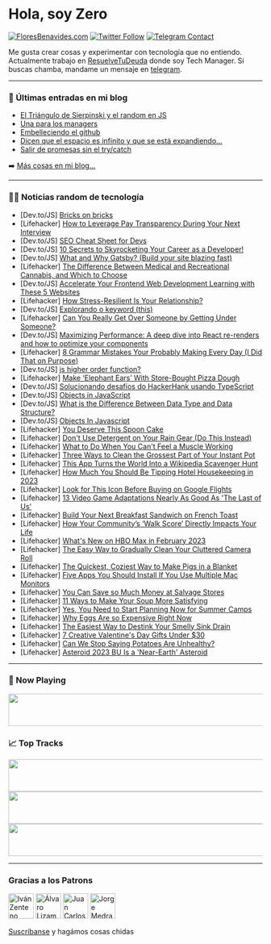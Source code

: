# Hola, soy Zero

[![FloresBenavides.com](https://img.shields.io/website?down_message=oops&label=MiBlog&style=for-the-badge&up_message=online&url=https%3A%2F%2Ffloresbenavides.com)](https://floresbenavides.com) [![Twitter Follow](https://img.shields.io/twitter/follow/ZeroDragon?color=%231DA1F2&label=Follow&logo=twitter&logoColor=ffffff&style=for-the-badge)](https://twitter.com/zerodragon) [![Telegram Contact](https://img.shields.io/badge/escr%C3%ADbeme-ZeroDragon-%2326A5E4?style=for-the-badge&logo=telegram)](https://t.me/zerodragon)

Me gusta crear cosas y experimentar con tecnología que no entiendo.
Actualmente trabajo en [ResuelveTuDeuda](http://github.com/resuelve) donde soy Tech Manager.
Si buscas chamba, mandame un mensaje en [telegram](https://t.me/zerodragon).

---

### 📕 Últimas entradas en mi blog
<!-- BLOG-POST-LIST:START -->
- [El Triángulo de Sierpinski y el random en JS](https://floresbenavides.com/el-triangulo-de-sierpinski-y-el-random-en-js/)
- [Una para los managers](https://floresbenavides.com/una-para-los-managers/)
- [Embelleciendo el github](https://floresbenavides.com/embelleciendo-el-github/)
- [Dicen que el espacio es infinito y que se está expandiendo…](https://floresbenavides.com/dicen-que-el-espacio-es-infinito-y-que-se-esta-expandiendo/)
- [Salir de promesas sin el try/catch](https://floresbenavides.com/salir-de-promesas-sin-el-try-catch/)
<!-- BLOG-POST-LIST:END -->

➡️ [Más cosas en mi blog...](https://floresbenavides.com)

---

### 👨‍💻 Noticias random de tecnología
<!-- TECH-POSTS:START -->
- [Dev.to/JS] [Bricks on bricks](https://dev.to/jpstorrie/bricks-on-bricks-4nap)
- [Lifehacker] [How to Leverage Pay Transparency During Your Next Interview](https://lifehacker.com/how-to-leverage-pay-transparency-during-your-next-inter-1850006082)
- [Dev.to/JS] [SEO Cheat Sheet for Devs](https://dev.to/chetanam/seo-cheat-sheet-for-devs-2kca)
- [Dev.to/JS] [10 Secrets to Skyrocketing Your Career as a Developer!](https://dev.to/chetanam/10-secrets-to-skyrocketing-your-career-as-a-developer-k4e)
- [Dev.to/JS] [What and Why Gatsby? &lpar;Build your site blazing fast&rpar;](https://dev.to/varshithvhegde/what-and-why-gatsby-build-your-site-blazing-fast-2len)
- [Lifehacker] [The Difference Between Medical and Recreational Cannabis, and Which to Choose](https://lifehacker.com/the-difference-between-medical-and-recreational-cannabi-1850039890)
- [Dev.to/JS] [Accelerate Your Frontend Web Development Learning with These 5 Websites](https://dev.to/chetanam/accelerate-your-frontend-web-development-learning-with-these-5-websites-5202)
- [Lifehacker] [How Stress-Resilient Is Your Relationship?](https://lifehacker.com/how-stress-resilient-is-your-relationship-1850038256)
- [Dev.to/JS] [Explorando o keyword &lpar;this&rpar;](https://dev.to/altencirsilvajr/explorando-o-keyword-this-5597)
- [Lifehacker] [Can You Really Get Over Someone by Getting Under Someone?](https://lifehacker.com/can-you-really-get-over-someone-by-getting-under-someon-1850038232)
- [Dev.to/JS] [Maximizing Performance: A deep dive into React re-renders and how to optimize your components](https://dev.to/sukodes/maximizing-performance-a-deep-dive-into-react-re-renders-and-how-to-optimize-your-components-12ic)
- [Lifehacker] [8 Grammar Mistakes Your Probably Making Every Day &lpar;I Did That on Purpose&rpar;](https://lifehacker.com/8-grammar-mistakes-your-probably-making-every-day-i-di-1850039059)
- [Dev.to/JS] [js higher order function?](https://dev.to/zawzawmyint/js-higher-order-function-1an6)
- [Lifehacker] [Make ‘Elephant Ears’ With Store-Bought Pizza Dough](https://lifehacker.com/make-elephant-ears-with-store-bought-pizza-dough-1850038013)
- [Dev.to/JS] [Solucionando desafios do HackerHank usando TypeScript](https://dev.to/trinitypath/solucionando-desafios-do-hackerhank-usando-typescript-5hig)
- [Dev.to/JS] [Objects in JavaScript](https://dev.to/gladwinbusula/objects-in-javascript-1kjj)
- [Dev.to/JS] [What is the Difference Between Data Type and Data Structure?](https://dev.to/catherineisonline/what-is-the-difference-between-data-type-and-data-structure-4ehk)
- [Dev.to/JS] [Objects In Javascript](https://dev.to/jillianmwangi/objects-in-javascript-5f5)
- [Lifehacker] [You Deserve This Spoon Cake](https://lifehacker.com/you-deserve-this-spoon-cake-1850035434)
- [Lifehacker] [Don&#39;t Use Detergent on Your Rain Gear &lpar;Do This Instead&rpar;](https://lifehacker.com/dont-use-detergent-on-your-rain-gear-do-this-instead-1850037456)
- [Lifehacker] [What to Do When You Can&#39;t Feel a Muscle Working](https://lifehacker.com/what-to-do-when-you-cant-feel-a-muscle-working-1850037107)
- [Lifehacker] [Three Ways to Clean the Grossest Part of Your Instant Pot](https://lifehacker.com/three-ways-to-clean-the-grossest-part-of-your-instant-p-1850036652)
- [Lifehacker] [This App Turns the World Into a Wikipedia Scavenger Hunt](https://lifehacker.com/this-app-turns-the-world-into-a-wikipedia-scavenger-hun-1850035668)
- [Lifehacker] [How Much You Should Be Tipping Hotel Housekeeping in 2023](https://lifehacker.com/how-much-you-should-be-tipping-hotel-housekeeping-in-20-1850035737)
- [Lifehacker] [Look for This Icon Before Buying on Google Flights](https://lifehacker.com/look-for-this-icon-before-buying-on-google-flights-1850036412)
- [Lifehacker] [13 Video Game Adaptations Nearly As Good As &#39;The Last of Us&#39;](https://lifehacker.com/13-video-game-adaptations-nearly-as-good-as-the-last-of-1850029703)
- [Lifehacker] [Build Your Next Breakfast Sandwich on French Toast](https://lifehacker.com/build-your-next-breakfast-sandwich-on-french-toast-1850035761)
- [Lifehacker] [How Your Community’s ‘Walk Score’ Directly Impacts Your Life](https://lifehacker.com/how-your-community-s-walk-score-directly-impacts-your-1850035353)
- [Lifehacker] [What&#39;s New on HBO Max in February 2023](https://lifehacker.com/whats-new-on-hbo-max-in-february-2023-1850035205)
- [Lifehacker] [The Easy Way to Gradually Clean Your Cluttered Camera Roll](https://lifehacker.com/the-easy-way-to-gradually-clean-your-cluttered-camera-r-1850034918)
- [Lifehacker] [The Quickest, Coziest Way to Make Pigs in a Blanket](https://lifehacker.com/the-quickest-coziest-way-to-make-pigs-in-a-blanket-1850034533)
- [Lifehacker] [Five Apps You Should Install If You Use Multiple Mac Monitors](https://lifehacker.com/five-apps-you-should-install-if-you-use-multiple-mac-mo-1850033686)
- [Lifehacker] [You Can Save so Much Money at Salvage Stores](https://lifehacker.com/you-can-save-so-much-money-at-salvage-stores-1850031992)
- [Lifehacker] [11 Ways to Make Your Soup More Satisfying](https://lifehacker.com/11-ways-to-make-your-soup-more-satisfying-1850030707)
- [Lifehacker] [Yes, You Need to Start Planning Now for Summer Camps](https://lifehacker.com/yes-you-need-to-start-planning-now-for-summer-camps-1850029280)
- [Lifehacker] [Why Eggs Are so Expensive Right Now](https://lifehacker.com/why-eggs-are-so-expensive-right-now-1850031342)
- [Lifehacker] [The Easiest Way to Destink Your Smelly Sink Drain](https://lifehacker.com/the-easiest-way-to-destink-your-smelly-sink-drain-1850029640)
- [Lifehacker] [7 Creative Valentine&#39;s Day Gifts Under $30](https://lifehacker.com/7-creative-valentines-day-gifts-under-30-1850029469)
- [Lifehacker] [Can We Stop Saying Potatoes Are Unhealthy?](https://lifehacker.com/can-we-stop-saying-potatoes-are-unhealthy-1850031780)
- [Lifehacker] [Asteroid 2023 BU Is a &#39;Near-Earth&#39; Asteroid](https://lifehacker.com/asteroid-2023-bu-is-a-near-earth-asteroid-1850031553)<!-- TECH-POSTS:END -->

---

### 🎵 Now Playing
<a href="https://spotify-now-playing-dun.vercel.app/now-playing?open"><img src="https://spotify-now-playing-dun.vercel.app/now-playing" width="540" height="64"></a>

### 📈 Top Tracks
<a href="https://spotify-now-playing-dun.vercel.app/top-tracks?i=1&open"><img src="https://spotify-now-playing-dun.vercel.app/top-tracks?i=1" width="540" height="64"></a>
<a href="https://spotify-now-playing-dun.vercel.app/top-tracks?i=2&open"><img src="https://spotify-now-playing-dun.vercel.app/top-tracks?i=2" width="540" height="64"></a>
<a href="https://spotify-now-playing-dun.vercel.app/top-tracks?i=3&open"><img src="https://spotify-now-playing-dun.vercel.app/top-tracks?i=3" width="540" height="64"></a>

---

### Gracias a los Patrons
[<img src="https://avatars.githubusercontent.com/u/243380?v=4" alt="Iván Zenteno" width="50px">](https://github.com/k001) [<img src="https://avatars.githubusercontent.com/u/19955639?v=4" alt="Álvaro Lizama" width="50px">](https://github.com/alvarolizama) [<img src="https://avatars.githubusercontent.com/u/2718753?v=4" alt="Juan Carlos Ruiz" width="50px">](https://github.com/JuanCrg90) [<img src="https://avatars.githubusercontent.com/u/37025?v=4" alt="Jorge Medrano" width="50px">](https://github.com/h1pp1e) 

[Suscríbanse](https://www.patreon.com/zerodragon) y hagámos cosas chidas
